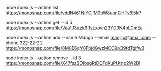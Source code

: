 node index.js --action list
https://monosnap.com/file/vddN461NlYCjIM0bW8uonCHTv9i5kP


node index.js --action get --id 5
https://monosnap.com/file/Vaa1J3uzk9RvLxovn23YD3K4pLCmEa


node index.js --action add --name Mango --email mango@gmail.com --phone 322-22-22
https://monosnap.com/file/8M0E6qY8FbjdGwzMCO9p39fdTglfw3


node index.js --action remove --id 3
https://monosnap.com/file/X47fszSDIbsgRtDQFdKuPUtnp2W2Dl
